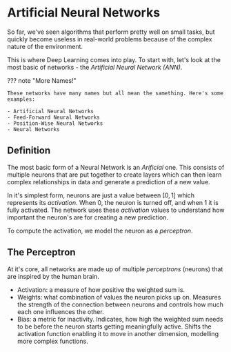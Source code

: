 # Artificial Neural Networks

So far, we've seen algorithms that perform pretty well on small tasks, but quickly become useless in real-world problems because of the complex nature of the environment.

This is where Deep Learning comes into play. To start with, let's look at the most basic of networks - the *Artificial Neural Network (ANN)*.

??? note "More Names!"

    These networks have many names but all mean the samething. Here's some examples:

    - Artificial Neural Networks    
    - Feed-Forward Neural Networks
    - Position-Wise Neural Networks
    - Neural Networks

## Definition

The most basic form of a Neural Network is an *Arificial* one. This consists of multiple neurons that are put together to create layers which can then learn complex relationships in data and generate a prediction of a new value.

In it's simplest form, neurons are just a value between $[0, 1]$ which represents its *activation*. When $0$, the neuron is turned off, and when $1$ it is fully activated. The network uses these *activation* values to understand how important the neuron's are for creating a new prediction.

To compute the activation, we model the neuron as a *perceptron*. 

## The Perceptron

At it's core, all networks are made up of multiple *perceptrons* (neurons) that are inspired by the human brain.

<!-- Forward Propagation -->

- Activation: a measure of how positive the weighted sum is.
- Weights: what combination of values the neuron picks up on. Measures the strength of the connection between neurons and controls how much each one influences the other.
- Bias: a metric for inactivity. Indicates, how high the weighted sum needs to be before the neuron starts getting meaningfully active. Shifts the activation function enabling it to move in another dimension, modelling more complex functions.

